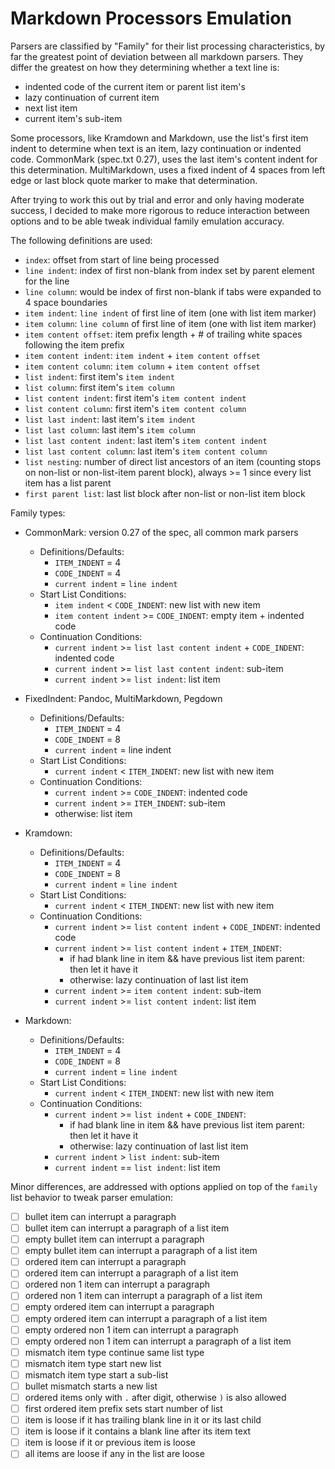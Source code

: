 Markdown Processors Emulation
=============================

Parsers are classified by "Family" for their list processing characteristics, by far the
greatest point of deviation between all markdown parsers. They differ the greatest on how they
determining whether a text line is:

- indented code of the current item or parent list item's
- lazy continuation of current item
- next list item
- current item's sub-item

Some processors, like Kramdown and Markdown, use the list's first item indent to determine when
text is an item, lazy continuation or indented code. CommonMark (spec.txt 0.27),
uses the last item's content indent for this determination. MultiMarkdown, uses a
fixed indent of 4 spaces from left edge or last block quote marker to make that determination.

After trying to work this out by trial and error and only having moderate success, I decided to
make more rigorous to reduce interaction between options and to be able tweak individual family
emulation accuracy.

The following definitions are used:

- `index`: offset from start of line being processed
- `line indent`: index of first non-blank from index set by parent element for the line
- `line column`: would be index of first non-blank if tabs were expanded to 4 space boundaries
- `item indent`: `line indent` of first line of item (one with list item marker)
- `item column`: `line column` of first line of item (one with list item marker)
- `item content offset`: item prefix length + # of trailing white spaces following the item prefix 
- `item content indent`: `item indent` + `item content offset`
- `item content column`: `item column` + `item content offset`
- `list indent`: first item's `item indent`
- `list column`: first item's `item column`
- `list content indent`: first item's `item content indent`
- `list content column`: first item's `item content column`
- `list last indent`: last item's `item indent`
- `list last column`: last item's `item column`
- `list last content indent`: last item's `item content indent`
- `list last content column`: last item's `item content column`
- `list nesting`: number of direct list ancestors of an item (counting stops on non-list or
  non-list-item parent block), always >= 1 since every list item has a list parent
- `first parent list`: last list block after non-list or non-list item block

Family types:

- CommonMark: version 0.27 of the spec, all common mark parsers
    - Definitions/Defaults:
        - `ITEM_INDENT` = 4 <!-- not used -->
        - `CODE_INDENT` = 4 
        - `current indent` = `line indent`
    - Start List Conditions:
        - `item indent` < `CODE_INDENT`: new list with new item
        - `item content indent` >= `CODE_INDENT`: empty item + indented code
    - Continuation Conditions:
        - `current indent` >= `list last content indent` + `CODE_INDENT`: indented code
        - `current indent` >= `list last content indent`: sub-item
        - `current indent` >= `list indent`: list item

- FixedIndent: Pandoc, MultiMarkdown, Pegdown
    - Definitions/Defaults:
        - `ITEM_INDENT` = 4
        - `CODE_INDENT` = 8
        - `current indent` = line indent
    - Start List Conditions:
        - `current indent` < `ITEM_INDENT`: new list with new item
    - Continuation Conditions:
         - `current indent` >= `CODE_INDENT`: indented code
         - `current indent` >= `ITEM_INDENT`: sub-item
         - otherwise: list item

- Kramdown:  
    - Definitions/Defaults:
        - `ITEM_INDENT` = 4 
        - `CODE_INDENT` = 8 
        - `current indent` = `line indent`
    - Start List Conditions:
        - `current indent` < `ITEM_INDENT`: new list with new item
    - Continuation Conditions:
        - `current indent` >= `list content indent` + `CODE_INDENT`: indented code
        - `current indent` >= `list content indent` + `ITEM_INDENT`: 
            - if had blank line in item && have previous list item parent: then let it have it
            - otherwise: lazy continuation of last list item
        - `current indent` >= `item content indent`: sub-item
        - `current indent` >= `list content indent`: list item

- Markdown:
    - Definitions/Defaults:
        - `ITEM_INDENT` = 4 
        - `CODE_INDENT` = 8 
        - `current indent` = `line indent`
    - Start List Conditions:
        - `current indent` < `ITEM_INDENT`: new list with new item
    - Continuation Conditions:
        - `current indent` >= `list indent` + `CODE_INDENT`: 
            - if had blank line in item && have previous list item parent: then let it have it
            - otherwise: lazy continuation of last list item
        - `current indent` > `list indent`: sub-item
        - `current indent` == `list indent`: list item

Minor differences, are addressed with options applied on top of the `family` list behavior to
tweak parser emulation:

- [ ] bullet item can interrupt a paragraph
- [ ] bullet item can interrupt a paragraph of a list item 
- [ ] empty bullet item can interrupt a paragraph
- [ ] empty bullet item can interrupt a paragraph of a list item
- [ ] ordered item can interrupt a paragraph
- [ ] ordered item can interrupt a paragraph of a list item 
- [ ] ordered non 1 item can interrupt a paragraph
- [ ] ordered non 1 item can interrupt a paragraph of a list item 
- [ ] empty ordered item can interrupt a paragraph
- [ ] empty ordered item can interrupt a paragraph of a list item 
- [ ] empty ordered non 1 item can interrupt a paragraph
- [ ] empty ordered non 1 item can interrupt a paragraph of a list item 
- [ ] mismatch item type continue same list type
- [ ] mismatch item type start new list
- [ ] mismatch item type start a sub-list
- [ ] bullet mismatch starts a new list
- [ ] ordered items only with `.` after digit, otherwise `)` is also allowed
- [ ] first ordered item prefix sets start number of list 
- [ ] item is loose if it has trailing blank line in it or its last child
- [ ] item is loose if it contains a blank line after its item text
- [ ] item is loose if it or previous item is loose 
- [ ] all items are loose if any in the list are loose
